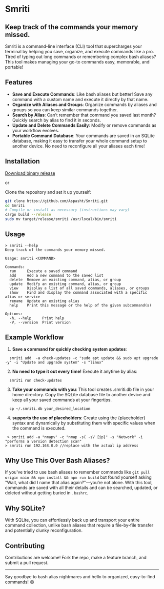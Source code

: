# Smriti

## Keep track of the commands your memory missed.

Smriti is a command-line interface (CLI) tool that supercharges your terminal by helping you save, organize, and execute commands like a pro. Tired of typing out long commands or remembering complex bash aliases? This tool makes managing your go-to commands easy, memorable, and portable!

## Features

- **Save and Execute Commands**: Like bash aliases but better! Save any command with a custom name and execute it directly by that name.
- **Organize with Aliases and Groups**: Organize commands by aliases and groups so you can keep similar commands together.
- **Search by Alias**: Can’t remember that command you saved last month? Quickly search by alias to find it in seconds.
- **Update and Delete Commands Easily**: Modify or remove commands as your workflow evolves.
- **Portable Command Database**: Your commands are saved in an SQLite database, making it easy to transfer your whole command setup to another device. No need to reconfigure all your aliases each time!

## Installation

[Download binary release](https://github.com/Aspasht/Smriti/releases/tag/v0.1.0)

or

Clone the repository and set it up yourself:

```bash
git clone https://github.com/Aspasht/Smriti.git
cd Smriti
# Compile or install as necessary (instructions may vary)
cargo build --release
sudo mv target/release/smriti /usr/local/bin/smriti
```

## Usage
```
> smriti --help
Keep track of the commands your memory missed.

Usage: smriti <COMMAND>

Commands:
  run     Execute a saved command
  add     Add a new command to the saved list
  delete  Remove an existing command, alias, or group
  update  Modify an existing command, alias, or group
  view    Display a list of all saved commands, aliases, or groups
  show    Find and display the command associated with a specific alias or service
  rename  Update an existing alias
  help    Print this message or the help of the given subcommand(s)

Options:
  -h, --help     Print help
  -V, --version  Print version

```

## Example Workflow
1. **Save a command for quickly checking system updates**:
```
  smriti add  -a check-updates -c "sudo apt update && sudo apt upgrade -y" -i "Update and upgrade system" -s "linux"
```

2. **No need to type it out every time!**
Execute it anytime by alias:
```
  smriti run check-updates
```

3. **Take your commands with you**: This tool creates .smriti.db file in your home directory. Copy the SQLite database file to another device and keep all your saved commands at your fingertips.
```
  cp ~/.smriti.db your_desired_location
```

4. **supports the use of placeholders**: Create using the {placeholder} syntax and dynamically by substituting them with specific values when the command is executed.
```
 > smriti add -a "nmapv" -c "nmap -sC -sV {ip}" -s "Network" -i "performs a version detection scan"
> smriti run 192.168.0.0 //replace with the actual ip address
```

## Why Use This Over Bash Aliases?

If you've tried to use bash aliases to remember commands like `git pull origin main && npm install && npm run build` but found yourself asking "Wait, what did I name that alias again?"—you’re not alone. With this tool, commands are saved with all their details and can be searched, updated, or deleted without getting buried in `.bashrc`.


## Why SQLite?

With SQLite, you can effortlessly back up and transport your entire command collection, unlike bash aliases that require a file-by-file transfer and potentially clunky reconfiguration.

## Contributing

Contributions are welcome! Fork the repo, make a feature branch, and submit a pull request.

---

Say goodbye to bash alias nightmares and hello to organized, easy-to-find commands! 😄
